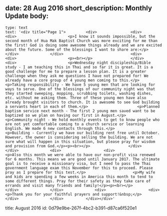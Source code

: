 date: 28 Aug 2016
short_description: Monthly Update
body:
  - 
    type: text
    text: '<div title="Page 1">			<div>				<div>					<div>						<p>I know it sounds impossible, but the second month of Hua Mak Baptist Church was more exciting for me than the first! God is doing some awesome things already and we are excited about the future. Some of the blessings I want to share are:</p>					</div>				</div>				 				<div>					<div>						<p><br></p>					</div>					<div>						<p>Wednesday night discipleship/Bible study - I am teaching this in Thai and so far it is great. It is a good challenge for me to prepare a lesson plan. It is a greater challenge when they ask me questions I have not prepared for! We already have a core group of 4 young men coming to this.</p>						<p>Taking responsibility - We have 5 young men that are looking for ways to serve. One of the blessings of our community night was that they started sweeping, mopping, scrubbing toilets, washing dishes, etc. without me asking them. Three of these young men have also already brought visitors to church. It is awesome to see God building a servants heart in each of them.</p>						<p>Planned baptism service next month - The first 2 young men saved want to be baptized so we plan on having our first in August.</p>						<p>Community night - We hold monthly events to get to know people who are not yet comfortable coming to a church service or learning English. We made 6 new contacts through this.</p>						<p>Building - Currently we have our building rent free until October. However, the owner is considering selling the building. We are not sure what will happen in this situation, but please pray for wisdom and provision from God.</p><p><br></p>					</div>				</div>				<div>					<div>						<p>Also this month we were able to have our non-profit visa renewed for 6 months. This means we are good until January 2017. The ultimate goal is to receive a missionary visa, but I need to pass the Thai government language exam this November for this to proceed. Please pray as I prepare for this test.</p>						<p>My wife and kids are spending a few weeks in America this month to tend to some different things. Pray for their safety as they take care of errands and visit many friends and family!</p><p><br></p>					</div>				</div>				<div>					<div>						<p>Thank you for your faithful prayers and support!&nbsp;</p>					</div>				</div>			</div></div>'
title: August 2016
id: 0d79e9be-267f-4bc2-b391-d87ca6f520e1
